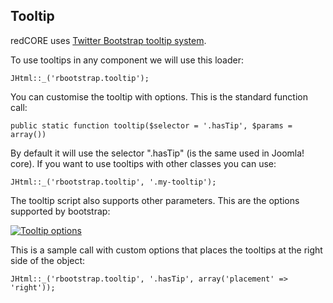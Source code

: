 ## <a name="tooltip"></a>Tooltip

redCORE uses [Twitter Bootstrap tooltip system](http://twitter.github.io/bootstrap/javascript.html#tooltips).

To use tooltips in any component we will use this loader:

```js+php
JHtml::_('rbootstrap.tooltip');
```

You can customise the tooltip with options. This is the standard function call:  

```js+php
public static function tooltip($selector = '.hasTip', $params = array())
```

By default it will use the selector ".hasTip" (is the same used in Joomla! core). If you want to use tooltips with other classes you can use:  

```js+php
JHtml::_('rbootstrap.tooltip', '.my-tooltip');
```

The tooltip script also supports other parameters. This are the options supported by bootstrap:  

[![Tooltip options](./images/tooltip_options.png "Tooltip options")](./images/tooltip_options.png)  

This is a sample call with custom options that places the tooltips at the right side of the object:  

```js+php
JHtml::_('rbootstrap.tooltip', '.hasTip', array('placement' => 'right'));
```